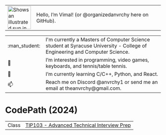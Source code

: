 <!-- Image and introduction text -->
<table>
  <tr>
    <td>
      <picture>
        <source media="(prefers-color-scheme: dark)" srcset="https://user-images.githubusercontent.com/25423296/163456776-7f95b81a-f1ed-45f7-b7ab-8fa810d529fa.png">
        <source media="(prefers-color-scheme: light)" srcset="https://user-images.githubusercontent.com/25423296/163456779-a8556205-d0a5-45e2-ac17-42d089e3c3f8.png">
        <img alt="Shows an illustrated sun in light mode and a moon with stars in dark mode." src="https://user-images.githubusercontent.com/25423296/163456779-a8556205-d0a5-45e2-ac17-42d089e3c3f8.png" width="75">
      </picture>
    </td>
    <td style="padding-left: 10px;">
      Hello, I’m Vimal! (or @organizedanvrchy here on GitHub).
    </td>
  </tr>
</table>



<table>
  <!-- Lines with emojis -->
  <tr>
    <td>:man_student:</td>
    <td style="padding-left: 10px;">I'm currently a Masters of Computer Science student at Syracuse University - College of Engineering and Computer Science.
    </td>
  </tr>
  
  <tr>
    <td>👾</td>
    <td style="padding-left: 10px;">I’m interested in programming, video games, keyboards, and tennis/table tennis.</td>
  </tr>
  <tr>
    <td>🧠</td>
    <td style="padding-left: 10px;">I’m currently learning C/C++, Python, and React.</td>
  </tr>
  <tr>
    <td>📫</td>
    <td style="padding-left: 10px;">Reach me on Discord @anvrchy1 or send me an email at theanvrchy@gmail.com.</td>
  </tr>
</table>

# CodePath (2024)
<table>
  <tr>
    <td>Class</td>
    <td><a href="https://github.com/organizedanvrchy/CodePath" target="_blank">TIP103 - Advanced Technical Interview Prep</td>
  </tr>
</table>

<!---
organizedanvrchy/organizedanvrchy is a ✨ special ✨ repository because its `README.md` (this file) appears on your GitHub profile.
You can click the Preview link to take a look at your changes.
--->
